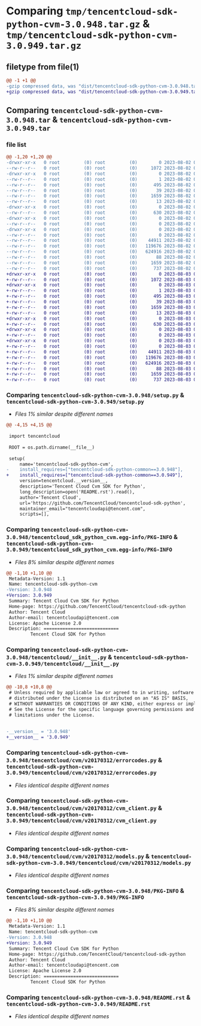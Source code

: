 # Comparing `tmp/tencentcloud-sdk-python-cvm-3.0.948.tar.gz` & `tmp/tencentcloud-sdk-python-cvm-3.0.949.tar.gz`

## filetype from file(1)

```diff
@@ -1 +1 @@
-gzip compressed data, was "dist/tencentcloud-sdk-python-cvm-3.0.948.tar", last modified: Wed Aug  2 00:27:29 2023, max compression
+gzip compressed data, was "dist/tencentcloud-sdk-python-cvm-3.0.949.tar", last modified: Thu Aug  3 00:23:54 2023, max compression
```

## Comparing `tencentcloud-sdk-python-cvm-3.0.948.tar` & `tencentcloud-sdk-python-cvm-3.0.949.tar`

### file list

```diff
@@ -1,20 +1,20 @@
-drwxr-xr-x   0 root         (0) root         (0)        0 2023-08-02 00:27:29.000000 tencentcloud-sdk-python-cvm-3.0.948/
--rw-r--r--   0 root         (0) root         (0)     1072 2023-08-02 00:27:29.000000 tencentcloud-sdk-python-cvm-3.0.948/setup.py
-drwxr-xr-x   0 root         (0) root         (0)        0 2023-08-02 00:27:29.000000 tencentcloud-sdk-python-cvm-3.0.948/tencentcloud_sdk_python_cvm.egg-info/
--rw-r--r--   0 root         (0) root         (0)        1 2023-08-02 00:27:29.000000 tencentcloud-sdk-python-cvm-3.0.948/tencentcloud_sdk_python_cvm.egg-info/dependency_links.txt
--rw-r--r--   0 root         (0) root         (0)      495 2023-08-02 00:27:29.000000 tencentcloud-sdk-python-cvm-3.0.948/tencentcloud_sdk_python_cvm.egg-info/SOURCES.txt
--rw-r--r--   0 root         (0) root         (0)       39 2023-08-02 00:27:29.000000 tencentcloud-sdk-python-cvm-3.0.948/tencentcloud_sdk_python_cvm.egg-info/requires.txt
--rw-r--r--   0 root         (0) root         (0)     1659 2023-08-02 00:27:29.000000 tencentcloud-sdk-python-cvm-3.0.948/tencentcloud_sdk_python_cvm.egg-info/PKG-INFO
--rw-r--r--   0 root         (0) root         (0)       13 2023-08-02 00:27:29.000000 tencentcloud-sdk-python-cvm-3.0.948/tencentcloud_sdk_python_cvm.egg-info/top_level.txt
-drwxr-xr-x   0 root         (0) root         (0)        0 2023-08-02 00:27:29.000000 tencentcloud-sdk-python-cvm-3.0.948/tencentcloud/
--rw-r--r--   0 root         (0) root         (0)      630 2023-08-02 00:27:29.000000 tencentcloud-sdk-python-cvm-3.0.948/tencentcloud/__init__.py
-drwxr-xr-x   0 root         (0) root         (0)        0 2023-08-02 00:27:29.000000 tencentcloud-sdk-python-cvm-3.0.948/tencentcloud/cvm/
--rw-r--r--   0 root         (0) root         (0)        0 2023-08-02 00:27:29.000000 tencentcloud-sdk-python-cvm-3.0.948/tencentcloud/cvm/__init__.py
-drwxr-xr-x   0 root         (0) root         (0)        0 2023-08-02 00:27:29.000000 tencentcloud-sdk-python-cvm-3.0.948/tencentcloud/cvm/v20170312/
--rw-r--r--   0 root         (0) root         (0)        0 2023-08-02 00:27:29.000000 tencentcloud-sdk-python-cvm-3.0.948/tencentcloud/cvm/v20170312/__init__.py
--rw-r--r--   0 root         (0) root         (0)    44911 2023-08-02 00:27:29.000000 tencentcloud-sdk-python-cvm-3.0.948/tencentcloud/cvm/v20170312/errorcodes.py
--rw-r--r--   0 root         (0) root         (0)   119676 2023-08-02 00:27:29.000000 tencentcloud-sdk-python-cvm-3.0.948/tencentcloud/cvm/v20170312/cvm_client.py
--rw-r--r--   0 root         (0) root         (0)   624916 2023-08-02 00:27:29.000000 tencentcloud-sdk-python-cvm-3.0.948/tencentcloud/cvm/v20170312/models.py
--rw-r--r--   0 root         (0) root         (0)       88 2023-08-02 00:27:29.000000 tencentcloud-sdk-python-cvm-3.0.948/setup.cfg
--rw-r--r--   0 root         (0) root         (0)     1659 2023-08-02 00:27:29.000000 tencentcloud-sdk-python-cvm-3.0.948/PKG-INFO
--rw-r--r--   0 root         (0) root         (0)      737 2023-08-02 00:27:29.000000 tencentcloud-sdk-python-cvm-3.0.948/README.rst
+drwxr-xr-x   0 root         (0) root         (0)        0 2023-08-03 00:23:54.000000 tencentcloud-sdk-python-cvm-3.0.949/
+-rw-r--r--   0 root         (0) root         (0)     1072 2023-08-03 00:23:54.000000 tencentcloud-sdk-python-cvm-3.0.949/setup.py
+drwxr-xr-x   0 root         (0) root         (0)        0 2023-08-03 00:23:54.000000 tencentcloud-sdk-python-cvm-3.0.949/tencentcloud_sdk_python_cvm.egg-info/
+-rw-r--r--   0 root         (0) root         (0)        1 2023-08-03 00:23:54.000000 tencentcloud-sdk-python-cvm-3.0.949/tencentcloud_sdk_python_cvm.egg-info/dependency_links.txt
+-rw-r--r--   0 root         (0) root         (0)      495 2023-08-03 00:23:54.000000 tencentcloud-sdk-python-cvm-3.0.949/tencentcloud_sdk_python_cvm.egg-info/SOURCES.txt
+-rw-r--r--   0 root         (0) root         (0)       39 2023-08-03 00:23:54.000000 tencentcloud-sdk-python-cvm-3.0.949/tencentcloud_sdk_python_cvm.egg-info/requires.txt
+-rw-r--r--   0 root         (0) root         (0)     1659 2023-08-03 00:23:54.000000 tencentcloud-sdk-python-cvm-3.0.949/tencentcloud_sdk_python_cvm.egg-info/PKG-INFO
+-rw-r--r--   0 root         (0) root         (0)       13 2023-08-03 00:23:54.000000 tencentcloud-sdk-python-cvm-3.0.949/tencentcloud_sdk_python_cvm.egg-info/top_level.txt
+drwxr-xr-x   0 root         (0) root         (0)        0 2023-08-03 00:23:54.000000 tencentcloud-sdk-python-cvm-3.0.949/tencentcloud/
+-rw-r--r--   0 root         (0) root         (0)      630 2023-08-03 00:23:54.000000 tencentcloud-sdk-python-cvm-3.0.949/tencentcloud/__init__.py
+drwxr-xr-x   0 root         (0) root         (0)        0 2023-08-03 00:23:54.000000 tencentcloud-sdk-python-cvm-3.0.949/tencentcloud/cvm/
+-rw-r--r--   0 root         (0) root         (0)        0 2023-08-03 00:23:54.000000 tencentcloud-sdk-python-cvm-3.0.949/tencentcloud/cvm/__init__.py
+drwxr-xr-x   0 root         (0) root         (0)        0 2023-08-03 00:23:54.000000 tencentcloud-sdk-python-cvm-3.0.949/tencentcloud/cvm/v20170312/
+-rw-r--r--   0 root         (0) root         (0)        0 2023-08-03 00:23:54.000000 tencentcloud-sdk-python-cvm-3.0.949/tencentcloud/cvm/v20170312/__init__.py
+-rw-r--r--   0 root         (0) root         (0)    44911 2023-08-03 00:23:54.000000 tencentcloud-sdk-python-cvm-3.0.949/tencentcloud/cvm/v20170312/errorcodes.py
+-rw-r--r--   0 root         (0) root         (0)   119676 2023-08-03 00:23:54.000000 tencentcloud-sdk-python-cvm-3.0.949/tencentcloud/cvm/v20170312/cvm_client.py
+-rw-r--r--   0 root         (0) root         (0)   624916 2023-08-03 00:23:54.000000 tencentcloud-sdk-python-cvm-3.0.949/tencentcloud/cvm/v20170312/models.py
+-rw-r--r--   0 root         (0) root         (0)       88 2023-08-03 00:23:54.000000 tencentcloud-sdk-python-cvm-3.0.949/setup.cfg
+-rw-r--r--   0 root         (0) root         (0)     1659 2023-08-03 00:23:54.000000 tencentcloud-sdk-python-cvm-3.0.949/PKG-INFO
+-rw-r--r--   0 root         (0) root         (0)      737 2023-08-03 00:23:54.000000 tencentcloud-sdk-python-cvm-3.0.949/README.rst
```

### Comparing `tencentcloud-sdk-python-cvm-3.0.948/setup.py` & `tencentcloud-sdk-python-cvm-3.0.949/setup.py`

 * *Files 1% similar despite different names*

```diff
@@ -4,15 +4,15 @@
 
 import tencentcloud
 
 ROOT = os.path.dirname(__file__)
 
 setup(
     name='tencentcloud-sdk-python-cvm',
-    install_requires=["tencentcloud-sdk-python-common==3.0.948"],
+    install_requires=["tencentcloud-sdk-python-common==3.0.949"],
     version=tencentcloud.__version__,
     description='Tencent Cloud Cvm SDK for Python',
     long_description=open('README.rst').read(),
     author='Tencent Cloud',
     url='https://github.com/TencentCloud/tencentcloud-sdk-python',
     maintainer_email="tencentcloudapi@tencent.com",
     scripts=[],
```

### Comparing `tencentcloud-sdk-python-cvm-3.0.948/tencentcloud_sdk_python_cvm.egg-info/PKG-INFO` & `tencentcloud-sdk-python-cvm-3.0.949/tencentcloud_sdk_python_cvm.egg-info/PKG-INFO`

 * *Files 8% similar despite different names*

```diff
@@ -1,10 +1,10 @@
 Metadata-Version: 1.1
 Name: tencentcloud-sdk-python-cvm
-Version: 3.0.948
+Version: 3.0.949
 Summary: Tencent Cloud Cvm SDK for Python
 Home-page: https://github.com/TencentCloud/tencentcloud-sdk-python
 Author: Tencent Cloud
 Author-email: tencentcloudapi@tencent.com
 License: Apache License 2.0
 Description: ============================
         Tencent Cloud SDK for Python
```

### Comparing `tencentcloud-sdk-python-cvm-3.0.948/tencentcloud/__init__.py` & `tencentcloud-sdk-python-cvm-3.0.949/tencentcloud/__init__.py`

 * *Files 1% similar despite different names*

```diff
@@ -10,8 +10,8 @@
 # Unless required by applicable law or agreed to in writing, software
 # distributed under the License is distributed on an "AS IS" BASIS,
 # WITHOUT WARRANTIES OR CONDITIONS OF ANY KIND, either express or implied.
 # See the License for the specific language governing permissions and
 # limitations under the License.
 
 
-__version__ = '3.0.948'
+__version__ = '3.0.949'
```

### Comparing `tencentcloud-sdk-python-cvm-3.0.948/tencentcloud/cvm/v20170312/errorcodes.py` & `tencentcloud-sdk-python-cvm-3.0.949/tencentcloud/cvm/v20170312/errorcodes.py`

 * *Files identical despite different names*

### Comparing `tencentcloud-sdk-python-cvm-3.0.948/tencentcloud/cvm/v20170312/cvm_client.py` & `tencentcloud-sdk-python-cvm-3.0.949/tencentcloud/cvm/v20170312/cvm_client.py`

 * *Files identical despite different names*

### Comparing `tencentcloud-sdk-python-cvm-3.0.948/tencentcloud/cvm/v20170312/models.py` & `tencentcloud-sdk-python-cvm-3.0.949/tencentcloud/cvm/v20170312/models.py`

 * *Files identical despite different names*

### Comparing `tencentcloud-sdk-python-cvm-3.0.948/PKG-INFO` & `tencentcloud-sdk-python-cvm-3.0.949/PKG-INFO`

 * *Files 8% similar despite different names*

```diff
@@ -1,10 +1,10 @@
 Metadata-Version: 1.1
 Name: tencentcloud-sdk-python-cvm
-Version: 3.0.948
+Version: 3.0.949
 Summary: Tencent Cloud Cvm SDK for Python
 Home-page: https://github.com/TencentCloud/tencentcloud-sdk-python
 Author: Tencent Cloud
 Author-email: tencentcloudapi@tencent.com
 License: Apache License 2.0
 Description: ============================
         Tencent Cloud SDK for Python
```

### Comparing `tencentcloud-sdk-python-cvm-3.0.948/README.rst` & `tencentcloud-sdk-python-cvm-3.0.949/README.rst`

 * *Files identical despite different names*

